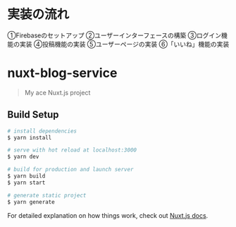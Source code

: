 # 実装の流れ
①Firebaseのセットアップ
②ユーザーインターフェースの構築
③ログイン機能の実装
④投稿機能の実装
⑤ユーザーページの実装
⑥「いいね」機能の実装

# nuxt-blog-service

> My ace Nuxt.js project

## Build Setup

``` bash
# install dependencies
$ yarn install

# serve with hot reload at localhost:3000
$ yarn dev

# build for production and launch server
$ yarn build
$ yarn start

# generate static project
$ yarn generate
```

For detailed explanation on how things work, check out [Nuxt.js docs](https://nuxtjs.org).
